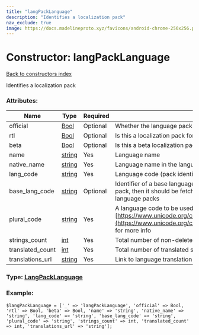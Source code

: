 ```yaml
---
title: "langPackLanguage"
description: "Identifies a localization pack"
nav_exclude: true
image: https://docs.madelineproto.xyz/favicons/android-chrome-256x256.png
---
```

# Constructor: langPackLanguage  
[Back to constructors index](/API_docs/constructors/index.html)



Identifies a localization pack

### Attributes:

| Name     |    Type       | Required | Description |
|----------|---------------|----------|-------------|
|official|[Bool](/API_docs/types/Bool.html) | Optional|Whether the language pack is official|
|rtl|[Bool](/API_docs/types/Bool.html) | Optional|Is this a localization pack for an RTL language|
|beta|[Bool](/API_docs/types/Bool.html) | Optional|Is this a beta localization pack?|
|name|[string](/API_docs/types/string.html) | Yes|Language name|
|native\_name|[string](/API_docs/types/string.html) | Yes|Language name in the language itself|
|lang\_code|[string](/API_docs/types/string.html) | Yes|Language code (pack identifier)|
|base\_lang\_code|[string](/API_docs/types/string.html) | Optional|Identifier of a base language pack; may be empty. If a string is missed in the language pack, then it should be fetched from base language pack. Unsupported in custom language packs|
|plural\_code|[string](/API_docs/types/string.html) | Yes|A language code to be used to apply plural forms. See [https://www.unicode.org/cldr/charts/latest/supplemental/language\_plural\_rules.html](https://www.unicode.org/cldr/charts/latest/supplemental/language_plural_rules.html) for more info|
|strings\_count|[int](/API_docs/types/int.html) | Yes|Total number of non-deleted strings from the language pack|
|translated\_count|[int](/API_docs/types/int.html) | Yes|Total number of translated strings from the language pack|
|translations\_url|[string](/API_docs/types/string.html) | Yes|Link to language translation interface; empty for custom local language packs|



### Type: [LangPackLanguage](/API_docs/types/LangPackLanguage.html)


### Example:

```
$langPackLanguage = ['_' => 'langPackLanguage', 'official' => Bool, 'rtl' => Bool, 'beta' => Bool, 'name' => 'string', 'native_name' => 'string', 'lang_code' => 'string', 'base_lang_code' => 'string', 'plural_code' => 'string', 'strings_count' => int, 'translated_count' => int, 'translations_url' => 'string'];
```  
